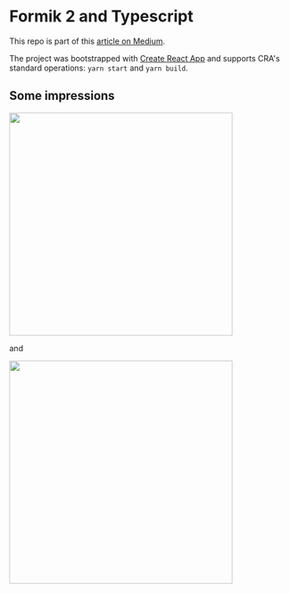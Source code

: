 # Formik 2 and Typescript
This repo is part of this [article on Medium](https://freddixx.medium.com/master-forms-in-react-with-formik-2-and-typescript-fed3b89f03).


The project was bootstrapped with [Create React App](https://github.com/facebook/create-react-app) and supports CRA's standard operations: `yarn start` and `yarn build`.

## Some impressions

<img src="https://user-images.githubusercontent.com/1607909/109731640-ebcb4480-7bbb-11eb-94a6-df56d21fb3b4.png" width="400px" />

and

<img src="https://user-images.githubusercontent.com/1607909/109731653-f2f25280-7bbb-11eb-9420-d3c386279803.png" width="400px" />
